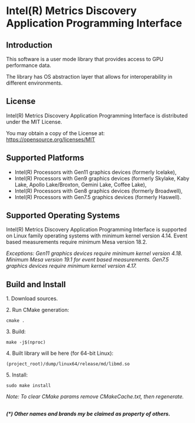 # Intel(R) Metrics Discovery Application Programming Interface

## Introduction

This software is a user mode library that provides access to GPU performance data.

The library has OS abstraction layer that allows for interoperability in different environments.

## License

Intel(R) Metrics Discovery Application Programming Interface is distributed under the MIT License.

You may obtain a copy of the License at:
https://opensource.org/licenses/MIT

## Supported Platforms

- Intel(R) Processors with Gen11 graphics devices (formerly Icelake),
- Intel(R) Processors with Gen9 graphics devices (formerly Skylake, Kaby Lake, Apollo Lake/Broxton, Gemini Lake, Coffee Lake),
- Intel(R) Processors with Gen8 graphics devices (formerly Broadwell),
- Intel(R) Processors with Gen7.5 graphics devices (formerly Haswell).

## Supported Operating Systems

Intel(R) Metrics Discovery Application Programming Interface is supported on Linux family operating systems with minimum kernel version 4.14.
Event based measurements require minimum Mesa version 18.2.

*Exceptions:*
*Gen11 graphics devices require minimum kernel version 4.18. Minimum Mesa version 19.1 for event based measurements.*
*Gen7.5 graphics devices require minimum kernel version 4.17.*

## Build and Install

1\. Download sources.

2\. Run CMake generation:

```shell
cmake .
```

3\. Build:

```shell
make -j$(nproc)
```

4\. Built library will be here (for 64-bit Linux):

```shell
(project_root)/dump/linux64/release/md/libmd.so
```

5\. Install:

```shell
sudo make install
```

*Note: To clear CMake params remove CMakeCache.txt, then regenerate.*

##
___(*) Other names and brands my be claimed as property of others.___
